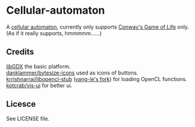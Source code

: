 # Cellular-automaton
A [cellular automaton](https://en.wikipedia.org/wiki/Cellular_automaton), currently only supports [Conway's Game of Life](https://en.wikipedia.org/wiki/Conway's_Game_of_Life) only.  
(As if it really supports, hmmmmm......)

## Credits
[libGDX](https://github.com/libgdx/libgdx/) the basic platform.  
[danklammer/bytesize-icons](https://github.com/danklammer/bytesize-icons) used as icons of buttons.  
[krrishnarraj/libopencl-stub](https://github.com/krrishnarraj/libopencl-stub) ([yang-le's fork](https://github.com/yang-le/libopencl-stub)) for loading OpenCL functions.  
[kotcrab/vis-ui](https://github.com/kotcrab/vis-ui) for better ui.  

## Licesce
See LICENSE file.
